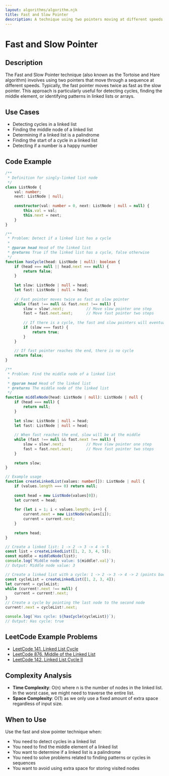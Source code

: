 ```yaml
---
layout: algorithms/algorithm.njk
title: Fast and Slow Pointer
description: A technique using two pointers moving at different speeds to solve linked list problems
---
```


# Fast and Slow Pointer

## Description

The Fast and Slow Pointer technique (also known as the Tortoise and Hare algorithm) involves using two pointers that move through a sequence at different speeds. Typically, the fast pointer moves twice as fast as the slow pointer. This approach is particularly useful for detecting cycles, finding the middle element, or identifying patterns in linked lists or arrays.

## Use Cases

- Detecting cycles in a linked list
- Finding the middle node of a linked list
- Determining if a linked list is a palindrome
- Finding the start of a cycle in a linked list
- Detecting if a number is a happy number

## Code Example

```typescript
/**
 * Definition for singly-linked list node
 */
class ListNode {
    val: number;
    next: ListNode | null;
    
    constructor(val: number = 0, next: ListNode | null = null) {
        this.val = val;
        this.next = next;
    }
}

/**
 * Problem: Detect if a linked list has a cycle
 * 
 * @param head Head of the linked list
 * @returns True if the linked list has a cycle, false otherwise
 */
function hasCycle(head: ListNode | null): boolean {
    if (head === null || head.next === null) {
        return false;
    }
    
    let slow: ListNode | null = head;
    let fast: ListNode | null = head;
    
    // Fast pointer moves twice as fast as slow pointer
    while (fast !== null && fast.next !== null) {
        slow = slow!.next;          // Move slow pointer one step
        fast = fast.next.next;      // Move fast pointer two steps
        
        // If there is a cycle, the fast and slow pointers will eventually meet
        if (slow === fast) {
            return true;
        }
    }
    
    // If fast pointer reaches the end, there is no cycle
    return false;
}

/**
 * Problem: Find the middle node of a linked list
 * 
 * @param head Head of the linked list
 * @returns The middle node of the linked list
 */
function middleNode(head: ListNode | null): ListNode | null {
    if (head === null) {
        return null;
    }
    
    let slow: ListNode | null = head;
    let fast: ListNode | null = head;
    
    // When fast reaches the end, slow will be at the middle
    while (fast !== null && fast.next !== null) {
        slow = slow!.next;          // Move slow pointer one step
        fast = fast.next.next;      // Move fast pointer two steps
    }
    
    return slow;
}

// Example usage
function createLinkedList(values: number[]): ListNode | null {
    if (values.length === 0) return null;
    
    const head = new ListNode(values[0]);
    let current = head;
    
    for (let i = 1; i < values.length; i++) {
        current.next = new ListNode(values[i]);
        current = current.next;
    }
    
    return head;
}

// Create a linked list: 1 -> 2 -> 3 -> 4 -> 5
const list = createLinkedList([1, 2, 3, 4, 5]);
const middle = middleNode(list);
console.log(`Middle node value: ${middle?.val}`);
// Output: Middle node value: 3

// Create a linked list with a cycle: 1 -> 2 -> 3 -> 4 -> 2 (points back to 2)
const cycleList = createLinkedList([1, 2, 3, 4]);
let current = cycleList;
while (current!.next !== null) {
    current = current!.next;
}
// Create a cycle by pointing the last node to the second node
current!.next = cycleList!.next;

console.log(`Has cycle: ${hasCycle(cycleList)}`);
// Output: Has cycle: true
```

## LeetCode Example Problems

- [LeetCode 141. Linked List Cycle](https://leetcode.com/problems/linked-list-cycle/)
- [LeetCode 876. Middle of the Linked List](https://leetcode.com/problems/middle-of-the-linked-list/)
- [LeetCode 142. Linked List Cycle II](https://leetcode.com/problems/linked-list-cycle-ii/)

## Complexity Analysis

- **Time Complexity**: O(n) where n is the number of nodes in the linked list. In the worst case, we might need to traverse the entire list.
- **Space Complexity**: O(1) as we only use a fixed amount of extra space regardless of input size.

## When to Use

Use the fast and slow pointer technique when:
- You need to detect cycles in a linked list
- You need to find the middle element of a linked list
- You want to determine if a linked list is a palindrome
- You need to solve problems related to finding patterns or cycles in sequences
- You want to avoid using extra space for storing visited nodes
